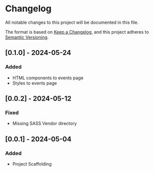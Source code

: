 # Changelog

All notable changes to this project will be documented in this file.

The format is based on [Keep a Changelog](https://keepachangelog.com/en/1.1.0/),
and this project adheres to [Semantic Versioning](https://semver.org/spec/v2.0.0.html).

## [0.1.0] - 2024-05-24

### Added

- HTML components to events page
- Styles to events page

## [0.0.2] - 2024-05-12

### Fixed

- Missing SASS Vendor directory

## [0.0.1] - 2024-05-04

### Added

- Project Scaffolding

